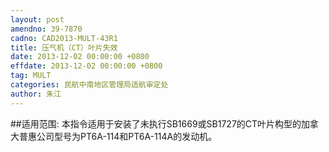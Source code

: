 ```yaml
---
layout: post
amendno: 39-7870
cadno: CAD2013-MULT-43R1
title: 压气机（CT）叶片失效
date: 2013-12-02 00:00:00 +0800
effdate: 2013-12-02 00:00:00 +0800
tag: MULT
categories: 民航中南地区管理局适航审定处
author: 朱江
---
```


##适用范围:
本指令适用于安装了未执行SB1669或SB1727的CT叶片构型的加拿大普惠公司型号为PT6A-114和PT6A-114A的发动机。

